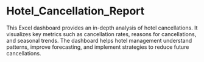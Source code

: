 # Hotel_Cancellation_Report
This Excel dashboard provides an in-depth analysis of hotel cancellations. It visualizes key metrics such as cancellation rates, reasons for cancellations, and seasonal trends. The dashboard helps hotel management understand patterns, improve forecasting, and implement strategies to reduce future cancellations.
